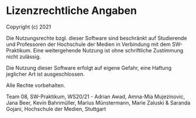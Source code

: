 # Lizenzrechtliche Angaben

Copyright (c) 2021

Die Nutzungsrechte bzgl. dieser Software sind beschränkt auf Studierende und Professoren der Hochschule der Medien 
in Verbindung mit dem SW-Praktikum. Eine weitergehende Nutzung ist ohne schriftliche Zustimmung nicht zulässig.

Die Nutzung dieser Software erfolgt auf eigene Gefahr, eine Haftung jeglicher Art ist ausgeschlossen.

Alle Rechte vorbehalten.

Team 08, SW-Praktikum, WS20/21 - Adrian Awad, Amna-Mia Mujezinovic, Jana Beer, Kevin Bahnmüller, Marius Münstermann, Marie Zaluski & Saranda Gojani, Hochschule der Medien, Stuttgart 